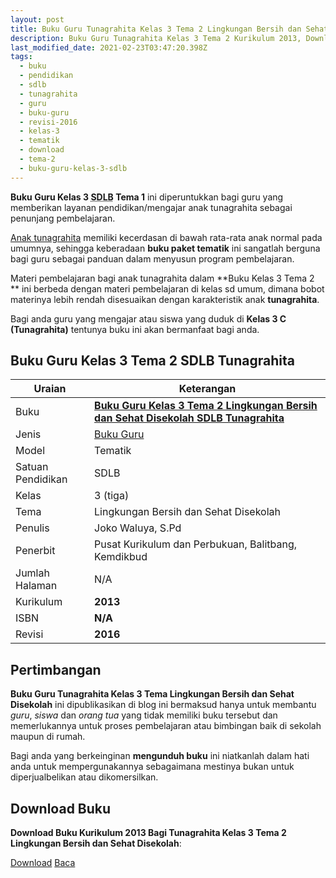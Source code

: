 ```yaml
---
layout: post
title: Buku Guru Tunagrahita Kelas 3 Tema 2 Lingkungan Bersih dan Sehat Disekolah
description: Buku Guru Tunagrahita Kelas 3 Tema 2 Kurikulum 2013, Download buku Kelas 3 Tema 2 Lingkungan Bersih dan Sehat Disekolah bagi tunagrahita
last_modified_date: 2021-02-23T03:47:20.398Z
tags:
  - buku
  - pendidikan
  - sdlb
  - tunagrahita
  - guru
  - buku-guru
  - revisi-2016
  - kelas-3
  - tematik
  - download
  - tema-2
  - buku-guru-kelas-3-sdlb
---
```


**Buku Guru Kelas 3 <abbr title="Sekolah Dasar Luar Biasa">SDLB</abbr> Tema 1** ini diperuntukkan bagi guru yang memberikan layanan pendidikan/mengajar anak tunagrahita sebagai penunjang pembelajaran.

[Anak tunagrahita](/teori/tunagrahita "Apa itu Tunagrahita") memiliki kecerdasan di bawah rata-rata anak normal pada umumnya, sehingga keberadaan **buku paket tematik** ini sangatlah berguna bagi guru sebagai panduan dalam menyusun program pembelajaran.

Materi pembelajaran bagi anak tunagrahita dalam **Buku Kelas 3 Tema 2 ** ini berbeda dengan materi pembelajaran di kelas sd umum, dimana bobot materinya lebih rendah disesuaikan dengan karakteristik anak **tunagrahita**.

Bagi anda guru yang mengajar atau siswa yang duduk di **Kelas 3 C (Tunagrahita)** tentunya buku ini akan bermanfaat bagi anda.

## Buku Guru Kelas 3 Tema 2 SDLB Tunagrahita  

|Uraian|Keterangan|
| --- | --- |
|Buku|<a href="/bse/buku-guru-tunagrahita-kelas-3-tema-2-lingkungan-bersih-sehat-disekolah" title="Buku Guru Kelas 3 Tema 2 Lingkungan Bersih dan Sehat Disekolah SDLB Tunagrahita"><strong>Buku Guru Kelas 3 Tema 2 Lingkungan Bersih dan Sehat Disekolah SDLB Tunagrahita</strong></a>|
|Jenis|<a href="/bse" title="Buku Guru" target="_blank">Buku Guru</a>|
|Model|Tematik|
|Satuan Pendidikan|SDLB|
|Kelas|3 (tiga)|
|Tema|Lingkungan Bersih dan Sehat Disekolah|
|Penulis| Joko Waluya, S.Pd|
|Penerbit|Pusat Kurikulum dan Perbukuan, Balitbang, Kemdikbud|
|Jumlah Halaman|N/A|
|Kurikulum|<strong>2013</strong>|
|ISBN|<strong>N/A</strong>|
|Revisi|<strong>2016</strong>|

## Pertimbangan
**Buku Guru Tunagrahita Kelas 3 Tema Lingkungan Bersih dan Sehat Disekolah** ini dipublikasikan di blog ini bermaksud hanya untuk membantu _guru_, _siswa_ dan _orang tua_ yang tidak memiliki buku tersebut dan memerlukannya untuk proses pembelajaran atau bimbingan baik di sekolah maupun di rumah.

Bagi anda yang berkeinginan <b>mengunduh buku</b> ini niatkanlah dalam hati anda untuk mempergunakannya sebagaimana mestinya bukan untuk diperjualbelikan atau dikomersilkan.
  
## Download Buku
**Download Buku Kurikulum 2013 Bagi Tunagrahita Kelas 3 Tema 2 Lingkungan Bersih dan Sehat Disekolah**:
<p class="center"><a class="button download" href="https://docs.google.com/uc?export=download&id=1bSLzzzxQvbCXVfmm2ZDzbVfSgTbv85Dz" rel="nofollow" target="_blank" title="Download Buku Guru Tunagrahita Kelas 3 Tema Lingkungan Bersih dan Sehat Disekolah">Download</a>
<a class="button demo open-dialog" href="https://drive.google.com/file/d/1bSLzzzxQvbCXVfmm2ZDzbVfSgTbv85Dz/preview" rel="nofollow" target="_blank" title="Download Buku Guru Tunagrahita Kelas 3 Tema Lingkungan Bersih dan Sehat Disekolah">Baca</a></p>
